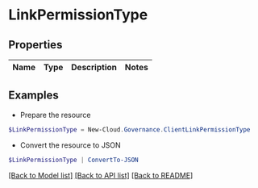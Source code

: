 # LinkPermissionType
## Properties

Name | Type | Description | Notes
------------ | ------------- | ------------- | -------------

## Examples

- Prepare the resource
```powershell
$LinkPermissionType = New-Cloud.Governance.ClientLinkPermissionType 
```

- Convert the resource to JSON
```powershell
$LinkPermissionType | ConvertTo-JSON
```

[[Back to Model list]](../README.md#documentation-for-models) [[Back to API list]](../README.md#documentation-for-api-endpoints) [[Back to README]](../README.md)

